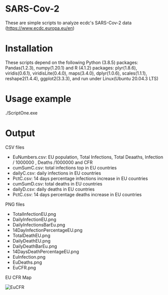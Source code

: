 # SARS-Cov-2


These are simple scripts to analyze ecdc's SARS-Cov-2 data (https://www.ecdc.europa.eu/en)

# Installation

These scripts depend on the following Python (3.8.5) packages: Pandas(1.2.3), numpy(1.20.1) and R (4.1.2) packages: plyr(1.8.6), viridis(0.6.1), viridisLite(0.4.0), maps(3.4.0), dplyr(1.0.6), scales(1.1.1), reshape2(1.4.4), ggplot2(3.3.3),  and run under Linux(Ubuntu 20.04.3 LTS)

# Usage example

./ScriptOne.exe

# Output
CSV files

* EuNumbers.csv: EU population, Total Infections, Total Deaaths, Infection / 1000000 , Deaths /1000000 and CFR
* cumSumC.csv: total infections top in EU countries
* dailyC.csv: daily infections in EU countries
* PctC.csv: 14 days percentage infections increase in EU countries
* cumSumD.csv: total deaths in EU countries
* dailyD.csv: daily deaths in EU countries
* PctC.csv: 14 days percentage deaths increase in EU countries


PNG files
* TotalInfectionEU.png
* DailyInfectionEU.png
* DailyInfectionsBarEu.png
* 14DayInfectionPercentageEU.png
* TotalDeathEU.png
* DailyDeathEU.png
* DailyDeathBarEu.png
* 14DaysDeathPercentageEU.png
* EuInfection.png
* EuDeaths.png
* EuCFR.png

EU CFR Map

![EuCFR](https://user-images.githubusercontent.com/34098826/147948276-2bb3cffe-eea0-48da-96d9-4329a470a2ae.png)

